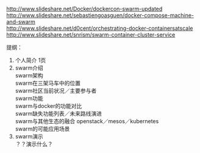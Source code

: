 http://www.slideshare.net/Docker/dockercon-swarm-updated  
http://www.slideshare.net/sebastiengoasguen/docker-compose-machine-and-swarm   
http://www.slideshare.net/d0cent/orchestrating-docker-containersatscale  
http://www.slideshare.net/snrism/swarm-container-cluster-service  


提纲：  
1. 个人简介  1页
2. swarm介绍  
    swarm架构  
    swarm在三架马车中的位置   
    swarm社区当前状况／主要参与者  
    swarm功能  
    swarm与docker的功能对比  
    swarm缺失功能列表／未来路线演进  
    swarm与其他生态的融合  openstack／mesos／kubernetes   
    swarm的可能应用场景  
3. swarm演示  
    ？？演示什么？
